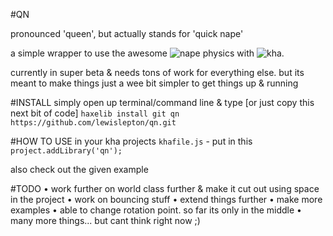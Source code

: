 #QN

pronounced 'queen', but actually stands for 'quick nape'

a simple wrapper to use the awesome ![nape](http://napephys.com) physics with ![kha](http://kha.tech). 

currently in super beta & needs tons of work for everything else. but its meant to make things just a wee bit simpler to get things up & running

#INSTALL
simply open up terminal/command line & type [or just copy this next bit of code] `haxelib install git qn https://github.com/lewislepton/qn.git`

#HOW TO USE
in your kha projects `khafile.js` - put in this `project.addLibrary('qn');`

also check out the given example

#TODO
• work further on world class further & make it cut out using space in the project
• work on bouncing stuff
• extend things further
• make more examples
• able to change rotation point. so far its only in the middle
• many more things... but cant think right now ;)